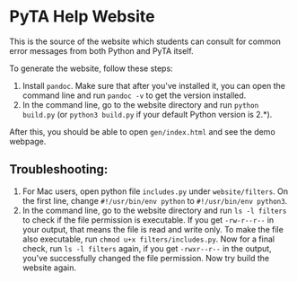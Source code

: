 # PyTA Help Website

This is the source of the website which students can consult for common error
messages from both Python and PyTA itself.

To generate the website, follow these steps:

1. Install `pandoc`. Make sure that after you've installed it, you can open the
   command line and run `pandoc -v` to get the version installed.
2. In the command line, go to the website directory and run
   `python build.py` (or `python3 build.py` if your default Python version is 2.*).

After this, you should be able to open `gen/index.html` and see the demo webpage.

## Troubleshooting:

1. For Mac users, open python file `includes.py` under `website/filters`. On the
   first line, change `#!/usr/bin/env python` to `#!/usr/bin/env python3`.
2. In the command line, go to the website directory and run `ls -l filters` to
   check if the file permission is executable. If you get `-rw-r--r--` in your
   output, that means the file is read and write only. To make the file also
   executable, run `chmod u+x filters/includes.py`. Now for a final check,
   run `ls -l filters` again, if you get `-rwxr--r--` in the output, you've
   successfully changed the file permission. Now try build the website again.
